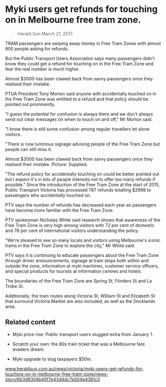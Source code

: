 # Myki users get refunds for touching on in Melbourne free tram zone.


> Herald Sun March 21, 2017.


TRAM passengers are swiping away money in Free Tram Zones with almost 800
people asking for refunds.

But the Public Transport Users Association says many passengers didn't know
they could get a refund for touching on in the Free Tram Zone and fear the
real number is much higher.

Almost $3000 has been clawed back from savvy passengers once they realised
their mistake.

PTUA President Tony Morton said anyone with accidentally touched on in the
Free Tram Zone was entitled to a refund and that policy should be pointed
out prominently.

"I guess the potential for confusion is always there and we don't always
send out clear messages on when to touch on and off," Mr Morton said.

"I know there is still some confusion among regular travellers let alone
visitors.

"There is now luminous signage advising people of the Free Tram Zone but
people can still miss it.

Almost $3000 has been clawed back from savvy passengers once they realised
their mistake. Picture: Supplied.

"The refund policy for accidentally touching on could be better pointed out
but I expect it's in lots of people interests not to offer too many refunds
if possible."
Since the introduction of the Free Tram Zone at the start of 2015, Public
Transport Victoria has processed 787 refunds totalling $2998 to passengers
who accidentally touched on.

PTV says the number of refunds has decreased each year as passengers have
become more familiar with the Free Tram Zone.

PTV spokesman Nicholas White said research shows that awareness of the Free
Tram Zone is very high among visitors with 72 per cent of domestic and 78
per cent of international visitors understanding the policy.

"We're pleased to see so many locals and visitors using Melbourne's iconic
trams in the Free Tram Zone to explore the city," Mr White said.

PTV says it is continuing to educate passengers about the Free Tram Zone
through driver announcements, signage at tram stops both within and outside
the zone, information at myki machines, customer service officers, and
special products for tourists at information centres and hotels.

The boundaries of the Free Tram Zone are Spring St, Flinders St and La Trobe
St.

Additionally, the tram routes along Victoria St, William St and Elizabeth St
that surround Victoria Market are also included, as well as the Docklands
area.


## Related content

* Myki price rise: Public transport users slugged extra from January 1.

* Scratch your own: the 80s train ticket that was a Melbourne fare evaders dream.

* Myki upgrade to slug taxpayers $50m.

www.heraldsun.com.au/news/victoria/myki-users-get-refunds-for-touching-on-in-melbourne-free-tram-zone/news-story/6b3d6304b45f7e43d4dc7e504e4381c5
